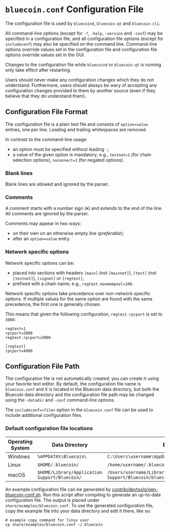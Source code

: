 # `bluecoin.conf` Configuration File

The configuration file is used by `bluecoind`, `bluecoin-qt` and `bluecoin-cli`.

All command-line options (except for `-?`, `-help`, `-version` and `-conf`) may be specified in a configuration file, and all configuration file options (except for `includeconf`) may also be specified on the command line. Command-line options override values set in the configuration file and configuration file options override values set in the GUI.

Changes to the configuration file while `bluecoind` or `bluecoin-qt` is running only take effect after restarting.

Users should never make any configuration changes which they do not understand. Furthermore, users should always be wary of accepting any configuration changes provided to them by another source (even if they believe that they do understand them).

## Configuration File Format

The configuration file is a plain text file and consists of `option=value` entries, one per line. Leading and trailing whitespaces are removed.

In contrast to the command-line usage:
- an option must be specified without leading `-`;
- a value of the given option is mandatory; e.g., `testnet=1` (for chain selection options), `noconnect=1` (for negated options).

### Blank lines

Blank lines are allowed and ignored by the parser.

### Comments

A comment starts with a number sign (`#`) and extends to the end of the line. All comments are ignored by the parser.

Comments may appear in two ways:
- on their own on an otherwise empty line (_preferable_);
- after an `option=value` entry.

### Network specific options

Network specific options can be:
- placed into sections with headers `[main]` (not `[mainnet]`), `[test]` (not `[testnet]`), `[signet]` or `[regtest]`;
- prefixed with a chain name; e.g., `regtest.maxmempool=100`.

Network specific options take precedence over non-network specific options.
If multiple values for the same option are found with the same precedence, the
first one is generally chosen.

This means that given the following configuration, `regtest.rpcport` is set to `3000`:

```
regtest=1
rpcport=2000
regtest.rpcport=3000

[regtest]
rpcport=4000
```

## Configuration File Path

The configuration file is not automatically created; you can create it using your favorite text editor. By default, the configuration file name is `bluecoin.conf` and it is located in the Bluecoin data directory, but both the Bluecoin data directory and the configuration file path may be changed using the `-datadir` and `-conf` command-line options.

The `includeconf=<file>` option in the `bluecoin.conf` file can be used to include additional configuration files.

### Default configuration file locations

Operating System | Data Directory | Example Path
-- | -- | --
Windows | `%APPDATA%\Bluecoin\` | `C:\Users\username\AppData\Roaming\Bluecoin\bluecoin.conf`
Linux | `$HOME/.bluecoin/` | `/home/username/.bluecoin/bluecoin.conf`
macOS | `$HOME/Library/Application Support/Bluecoin/` | `/Users/username/Library/Application Support/Bluecoin/bluecoin.conf`

An example configuration file can be generated by [contrib/devtools/gen-bluecoin-conf.sh](../contrib/devtools/gen-bluecoin-conf.sh).
Run this script after compiling to generate an up-to-date configuration file.
The output is placed under `share/examples/bluecoin.conf`.
To use the generated configuration file, copy the example file into your data directory and edit it there, like so:

```
# example copy command for linux user
cp share/examples/bluecoin.conf ~/.bluecoin
```
